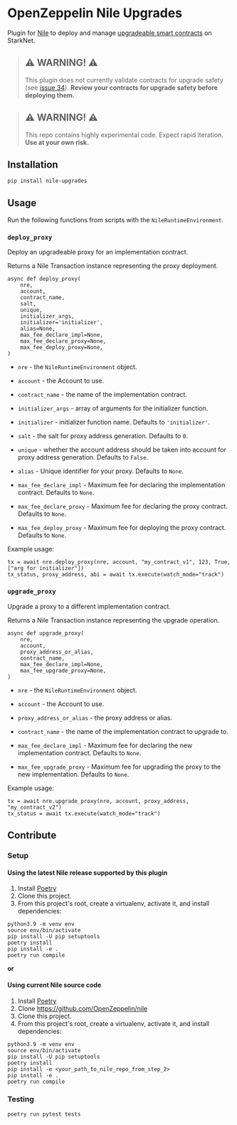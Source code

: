 # OpenZeppelin Nile Upgrades

Plugin for [Nile](https://github.com/OpenZeppelin/nile) to deploy and manage [upgradeable smart contracts](https://docs.openzeppelin.com/contracts-cairo/proxies) on StarkNet.

> ## ⚠️ WARNING! ⚠️
>
> This plugin does not currently validate contracts for upgrade safety (see [issue 34](https://github.com/OpenZeppelin/openzeppelin-nile-upgrades/issues/34)).
**Review your contracts for upgrade safety before deploying them.**

> ## ⚠️ WARNING! ⚠️
>
> This repo contains highly experimental code.
> Expect rapid iteration.
> **Use at your own risk.**

## Installation

```
pip install nile-upgrades
```

## Usage

Run the following functions from scripts with the `NileRuntimeEnvironment`.

### `deploy_proxy`

Deploy an upgradeable proxy for an implementation contract.

Returns a Nile Transaction instance representing the proxy deployment.

```
async def deploy_proxy(
    nre,
    account,
    contract_name,
    salt,
    unique,
    initializer_args,
    initializer='initializer',
    alias=None,
    max_fee_declare_impl=None,
    max_fee_declare_proxy=None,
    max_fee_deploy_proxy=None,
)
```

- `nre` - the `NileRuntimeEnvironment` object.

- `account` - the Account to use.

- `contract_name` - the name of the implementation contract.

- `initializer_args` - array of arguments for the initializer function.

- `initializer` - initializer function name. Defaults to `'initializer'`.

- `salt` - the salt for proxy address generation. Defaults to `0`.

- `unique` - whether the account address should be taken into account for proxy address generation. Defaults to `False`.

- `alias` - Unique identifier for your proxy. Defaults to `None`.

- `max_fee_declare_impl` - Maximum fee for declaring the implementation contract. Defaults to `None`.

- `max_fee_declare_proxy` - Maximum fee for declaring the proxy contract. Defaults to `None`.

- `max_fee_deploy_proxy` - Maximum fee for deploying the proxy contract. Defaults to `None`.

Example usage:
```
tx = await nre.deploy_proxy(nre, account, "my_contract_v1", 123, True, ["arg for initializer"])
tx_status, proxy_address, abi = await tx.execute(watch_mode="track")
```

### `upgrade_proxy`  

Upgrade a proxy to a different implementation contract.

Returns a Nile Transaction instance representing the upgrade operation.

```
async def upgrade_proxy(
    nre,
    account,
    proxy_address_or_alias,
    contract_name,
    max_fee_declare_impl=None,
    max_fee_upgrade_proxy=None,
)
```

- `nre` - the `NileRuntimeEnvironment` object.

- `account` - the Account to use.

- `proxy_address_or_alias` - the proxy address or alias.

- `contract_name` - the name of the implementation contract to upgrade to.

- `max_fee_declare_impl` - Maximum fee for declaring the new implementation contract. Defaults to `None`.

- `max_fee_upgrade_proxy` - Maximum fee for upgrading the proxy to the new implementation. Defaults to `None`.

Example usage:
```
tx = await nre.upgrade_proxy(nre, account, proxy_address, "my_contract_v2")
tx_status = await tx.execute(watch_mode="track")
```

## Contribute

### Setup

#### Using the latest Nile release supported by this plugin

1. Install [Poetry](https://python-poetry.org/docs/#installation)
2. Clone this project.
3. From this project's root, create a virtualenv, activate it, and install dependencies:
```
python3.9 -m venv env
source env/bin/activate
pip install -U pip setuptools
poetry install
pip install -e .
poetry run compile
```

**or**

#### Using current Nile source code

1. Install [Poetry](https://python-poetry.org/docs/#installation)
2. Clone https://github.com/OpenZeppelin/nile
3. Clone this project.
4. From this project's root, create a virtualenv, activate it, and install dependencies:
```
python3.9 -m venv env
source env/bin/activate
pip install -U pip setuptools
poetry install
pip install -e <your_path_to_nile_repo_from_step_2>
pip install -e .
poetry run compile
```

### Testing

`poetry run pytest tests`
